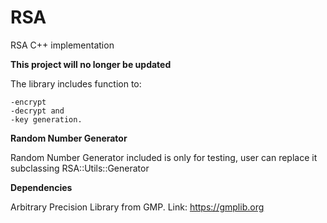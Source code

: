 # RSA
RSA C++ implementation

**This project will no longer be updated**

The library includes function to:

    -encrypt
    -decrypt and 
    -key generation.

**Random Number Generator**

Random Number Generator included is only for testing, user can replace it subclassing RSA::Utils::Generator 

**Dependencies**

Arbitrary Precision Library from GMP.  Link: https://gmplib.org

